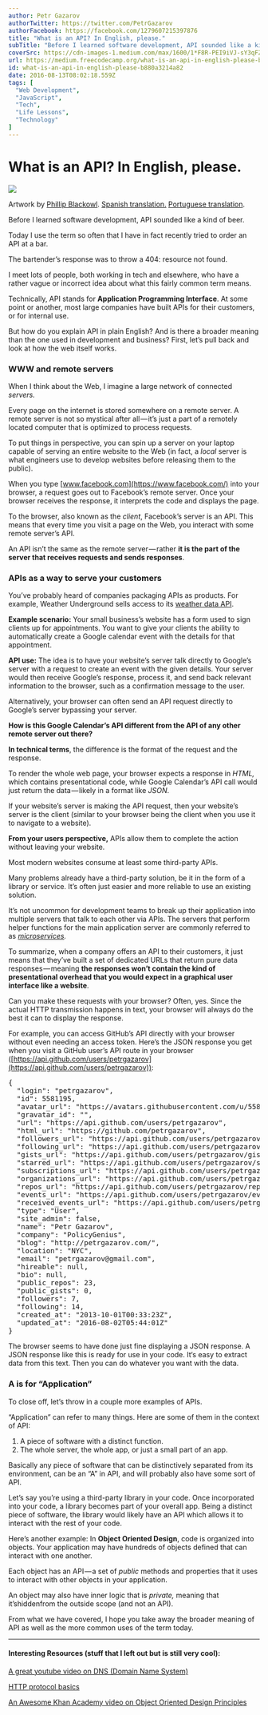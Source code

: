 ```yaml
---
author: Petr Gazarov
authorTwitter: https://twitter.com/PetrGazarov
authorFacebook: https://facebook.com/1279607215397876
title: "What is an API? In English, please."
subTitle: "Before I learned software development, API sounded like a kind of beer...."
coverSrc: https://cdn-images-1.medium.com/max/1600/1*F8R-PEI9iVJ-sY3qFZemCg.png
url: https://medium.freecodecamp.org/what-is-an-api-in-english-please-b880a3214a82
id: what-is-an-api-in-english-please-b880a3214a82
date: 2016-08-13T08:02:18.559Z
tags: [
  "Web Development",
  "JavaScript",
  "Tech",
  "Life Lessons",
  "Technology"
]
---
```

# What is an API? In English, please.



![](https://cdn-images-1.medium.com/max/1600/1*F8R-PEI9iVJ-sY3qFZemCg.png)

Artwork by [Phillip Blackowl](https://medium.com/@phillipblackowl). [Spanish translation.](https://medium.com/@gvsdan/qu%C3%A9-es-una-api-en-espa%C3%B1ol-por-favor-by-petr-gazarov-25cbcf2745b3#.6usbv27t5) [Portuguese translation](https://www.linkedin.com/pulse/o-que-%C3%A9-uma-api-em-portugu%C3%AAs-luis-gonzaga).



Before I learned software development, API sounded like a kind of beer.

Today I use the term so often that I have in fact recently tried to order an API at a bar.

The bartender’s response was to throw a 404: resource not found.

I meet lots of people, both working in tech and elsewhere, who have a rather vague or incorrect idea about what this fairly common term means.

Technically, API stands for **Application Programming Interface**. At some point or another, most large companies have built APIs for their customers, or for internal use.

But how do you explain API in plain English? And is there a broader meaning than the one used in development and business? First, let’s pull back and look at how the web itself works.

### WWW and remote servers

When I think about the Web, I imagine a large network of connected _servers._

Every page on the internet is stored somewhere on a remote server. A remote server is not so mystical after all — it’s just a part of a remotely located computer that is optimized to process requests.

To put things in perspective, you can spin up a server on your laptop capable of serving an entire website to the Web (in fact, a _local_ server is what engineers use to develop websites before releasing them to the public).

When you type [www.facebook.com](https://www.facebook.com/) into your browser, a request goes out to Facebook’s remote server. Once your browser receives the response, it interprets the code and displays the page.

To the browser, also known as the _client_, Facebook’s server is an API. This means that every time you visit a page on the Web, you interact with some remote server’s API.

An API isn’t the same as the remote server — rather **it is the part of the server that receives requests and sends responses**.

### APIs as a way to serve your customers

You’ve probably heard of companies packaging APIs as products. For example, Weather Underground sells access to its [weather data API](https://www.wunderground.com/weather/api).

**Example scenario:** Your small business’s website has a form used to sign clients up for appointments. You want to give your clients the ability to automatically create a Google calendar event with the details for that appointment.

**API use:** The idea is to have your website’s server talk directly to Google’s server with a request to create an event with the given details. Your server would then receive Google’s response, process it, and send back relevant information to the browser, such as a confirmation message to the user.

Alternatively, your browser can often send an API request directly to Google’s server bypassing your server.

**How is this Google Calendar’s API different from the API of any other remote server out there?**

**In technical terms**, the difference is the format of the request and the response.

To render the whole web page, your browser expects a response in _HTML,_ which contains presentational code, while Google Calendar’s API call would just return the data — likely in a format like _JSON_.

If your website’s server is making the API request, then your website’s server is the client (similar to your browser being the client when you use it to navigate to a website).

**From your users perspective,** APIs allow them to complete the action without leaving your website.

Most modern websites consume at least some third-party APIs.

Many problems already have a third-party solution, be it in the form of a library or service. It’s often just easier and more reliable to use an existing solution.

It’s not uncommon for development teams to break up their application into multiple servers that talk to each other via APIs. The servers that perform helper functions for the main application server are commonly referred to as [_microservices_](http://microservices.io/patterns/microservices.html)_._

To summarize, when a company offers an API to their customers, it just means that they’ve built a set of dedicated URLs that return pure data responses — meaning **the responses won’t contain the kind of presentational overhead that you would expect in a graphical user interface like a website**.

Can you make these requests with your browser? Often, yes. Since the actual HTTP transmission happens in text, your browser will always do the best it can to display the response.

For example, you can access GitHub’s API directly with your browser without even needing an access token. Here’s the JSON response you get when you visit a GitHub user’s API route in your browser ([https://api.github.com/users/petrgazarov](https://api.github.com/users/petrgazarov)):

<pre name="05de" id="05de" class="graf graf--pre graf-after--p">{  
  "login": "petrgazarov",  
  "id": 5581195,  
  "avatar_url": "https://avatars.githubusercontent.com/u/5581195?v=3",  
  "gravatar_id": "",  
  "url": "https://api.github.com/users/petrgazarov",  
  "html_url": "https://github.com/petrgazarov",  
  "followers_url": "https://api.github.com/users/petrgazarov/followers",  
  "following_url": "https://api.github.com/users/petrgazarov/following{/other_user}",  
  "gists_url": "https://api.github.com/users/petrgazarov/gists{/gist_id}",  
  "starred_url": "https://api.github.com/users/petrgazarov/starred{/owner}{/repo}",  
  "subscriptions_url": "https://api.github.com/users/petrgazarov/subscriptions",  
  "organizations_url": "https://api.github.com/users/petrgazarov/orgs",  
  "repos_url": "https://api.github.com/users/petrgazarov/repos",  
  "events_url": "https://api.github.com/users/petrgazarov/events{/privacy}",  
  "received_events_url": "https://api.github.com/users/petrgazarov/received_events",  
  "type": "User",  
  "site_admin": false,  
  "name": "Petr Gazarov",  
  "company": "PolicyGenius",  
  "blog": "http://petrgazarov.com/",  
  "location": "NYC",  
  "email": "petrgazarov@gmail.com",  
  "hireable": null,  
  "bio": null,  
  "public_repos": 23,  
  "public_gists": 0,  
  "followers": 7,  
  "following": 14,  
  "created_at": "2013-10-01T00:33:23Z",  
  "updated_at": "2016-08-02T05:44:01Z"  
}</pre>

The browser seems to have done just fine displaying a JSON response. A JSON response like this is ready for use in your code. It‘s easy to extract data from this text. Then you can do whatever you want with the data.

### A is for “Application”

To close off, let’s throw in a couple more examples of APIs.

“Application” can refer to many things. Here are some of them in the context of API:

1.  A piece of software with a distinct function.
2.  The whole server, the whole app, or just a small part of an app.

Basically any piece of software that can be distinctively separated from its environment, can be an “A” in API, and will probably also have some sort of API.

Let’s say you’re using a third-party library in your code. Once incorporated into your code, a library becomes part of your overall app. Being a distinct piece of software, the library would likely have an API which allows it to interact with the rest of your code.

Here’s another example: In **Object Oriented Design**, code is organized into objects. Your application may have hundreds of objects defined that can interact with one another.

Each object has an API — a set of _public_ methods and properties that it uses to interact with other objects in your application.

An object may also have inner logic that is _private,_ meaning that it’shiddenfrom the outside scope (and not an API).

From what we have covered, I hope you take away the broader meaning of API as well as the more common uses of the term today.











* * *







#### Interesting Resources (stuff that I left out but is still very cool):

[A great youtube video on DNS (Domain Name System)](https://www.youtube.com/watch?v=72snZctFFtA&feature=youtu.be)

[HTTP protocol basics](https://simple.wikipedia.org/wiki/Hypertext_Transfer_Protocol)

[An Awesome Khan Academy video on Object Oriented Design Principles](https://www.khanacademy.org/computing/computer-programming/programming/object-oriented/p/object-types#)








